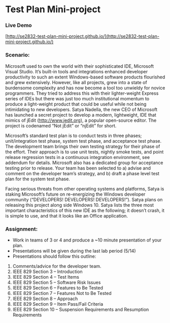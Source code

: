 # Test Plan Mini-project

### Live Demo

[http://se2832-test-plan-mini-project.github.io/](http://se2832-test-plan-mini-project.github.io/)

### Scenario:

Microsoft used to own the world with their sophisticated IDE, Microsoft Visual Studio. It’s built-in
tools and integrations enhanced developer productivity to such an extent Windows-based software
products flourished and grew extensively. However, like all projects, grew into a state of
burdensome complexity and has now become a tool too unwieldy for novice programmers. They
tried to address this with their lighter-weight Express series of IDEs but there was just too much
institutional momentum to produce a light-weight product that could be useful while not being
intimidating to new developers. Satya Nadella, the new CEO of Microsoft has launched a secret
project to develop a modern, lightweight, IDE that mimics of jEdit (http://www.jedit.org), a popular
open-source editor. The project is codenamed “Not jEdit” or “njEdit” for short.

Microsoft’s standard test plan is to conduct tests in three phases; unit/integration test phase, system
test phase, and acceptance test phase. The development team brings their own testing strategy for
their phase of the effort. Their approach is to use unit tests, nightly smoke tests, and point release
regression tests in a continuous integration environment, see addendum for details. Microsoft also
has a dedicated group for acceptance testing prior to release. Your team has been selected to a)
advise and comment on the developer team’s strategy, and b) draft a phase level test plan for the
system test phase.

Facing serious threats from other operating systems and platforms, Satya is staking Microsoft’s
future on re-energizing the Windows developer community (“DEVELOPERS! DEVELOPERS!
DEVELOPERS!”). Satya plans on releasing this project along side Windows 10. Satya lists the three
most important characteristics of this new IDE as the following; it doesn’t crash, it is simple to use,
and that it looks like an Office application.

### Assignment:

* Work in teams of 3 or 4 and produce a ~10 minute presentation of your plan.
* Presentations will be given during the last lab period (5/14)
* Presentations should follow this outline:

1. Comments/advice for the developer team.
2. IEEE 829 Section 3 – Introduction
3. IEEE 829 Section 4 – Test Items
4. IEEE 829 Section 5 – Software Risk Issues
5. IEEE 829 Section 6 – Features to Be Tested
6. IEEE 829 Section 7 – Features Not to Be Tested
7. IEEE 829 Section 8 – Approach
8. IEEE 829 Section 9 – Item Pass/Fail Criteria
9. IEEE 829 Section 10 – Suspension Requirements and Resumption Requirements